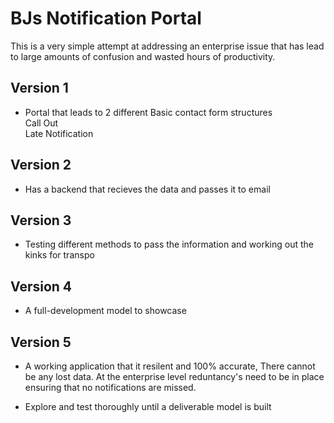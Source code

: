 # BJs Notification Portal
This is a very simple attempt at addressing an enterprise issue that has lead to large amounts of confusion and wasted hours of productivity.<br>
## Version 1
- Portal that leads to 2 different Basic contact form structures
<br>Call Out<br>Late Notification

## Version 2
- Has a backend that recieves the data and passes it to email

## Version 3
- Testing different methods to pass the information and working out the kinks for transpo

## Version 4
- A full-development model to showcase

## Version 5
- A working application that it resilent and 100% accurate, There cannot be any lost data. At the enterprise level reduntancy's need to be in place ensuring that no notifications are missed.
* Explore and test thoroughly until a deliverable model is built 
